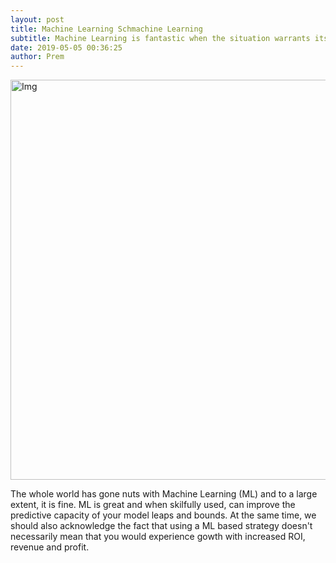 ```yaml
---
layout: post
title: Machine Learning Schmachine Learning
subtitle: Machine Learning is fantastic when the situation warrants its use. Else, it's a fucking overkill!
date: 2019-05-05 00:36:25
author: Prem
---
```


<div class="block">
          <left><img src="{{ site.baseurl }}/img/ml1.jpg" alt="Img" style="width:640px;"/></left>
          </div>

The whole world has gone nuts with Machine Learning (ML) and to a large extent, it is fine. ML is great and when skilfully used, can improve the predictive capacity of your model leaps and bounds. At the same time, we should also acknowledge the fact that using a ML based strategy doesn't necessarily mean that you would experience gowth with increased ROI, revenue and profit. 
